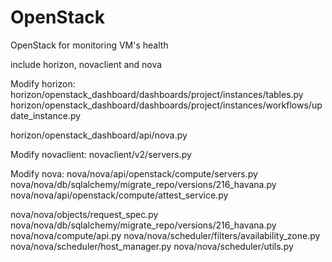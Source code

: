 # OpenStack
OpenStack for monitoring VM's health

include horizon, novaclient and nova

Modify horizon:
  horizon/openstack_dashboard/dashboards/project/instances/tables.py
  horizon/openstack_dashboard/dashboards/project/instances/workflows/update_instance.py

  horizon/openstack_dashboard/api/nova.py

Modify novaclient:
  novaclient/v2/servers.py

Modify nova:
  nova/nova/api/openstack/compute/servers.py
  nova/nova/db/sqlalchemy/migrate_repo/versions/216_havana.py
  nova/nova/api/openstack/compute/attest_service.py

  nova/nova/objects/request_spec.py
  nova/nova/db/sqlalchemy/migrate_repo/versions/216_havana.py
  nova/nova/compute/api.py
  nova/nova/scheduler/filters/availability_zone.py
  nova/nova/scheduler/host_manager.py
  nova/nova/scheduler/utils.py
